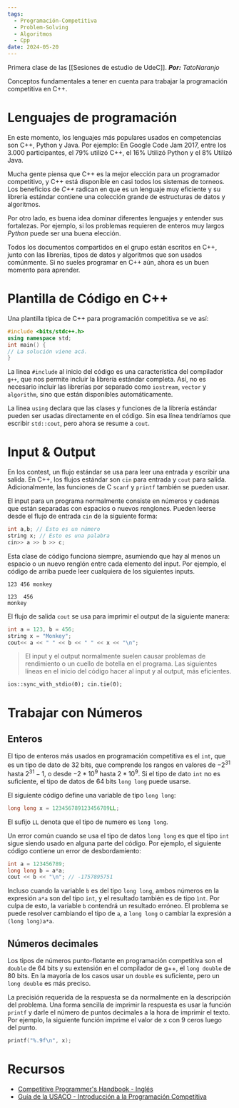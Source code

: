 ```yaml
---
tags:
  - Programación-Competitiva
  - Problem-Solving
  - Algoritmos
  - Cpp
date: 2024-05-20
---
```


Primera clase de las [[Sesiones de estudio de UdeC]].
***Por:*** *TatoNaranjo*

Conceptos fundamentales a tener en cuenta para trabajar la programación competitiva en C++.

# Lenguajes de programación
En este momento, los lenguajes más populares usados en competencias son C++, Python y Java. Por ejemplo: En Google Code Jam 2017, entre los 3.000 participantes, el 79% utilizó C++, el 16% Utilizó Python y el 8% Utilizó Java.

Mucha gente piensa que C++ es la mejor elección para un programador competitivo, y C++ está disponible en casi todos los sistemas de torneos. Los beneficios de *C++* radican en que es un lenguaje muy eficiente y su librería estándar contiene una colección grande de estructuras de datos y algoritmos.

Por otro lado, es buena idea dominar diferentes lenguajes y entender sus fortalezas. Por ejemplo, si los problemas requieren de enteros muy largos *Python* puede ser una buena elección.

Todos los documentos compartidos en el grupo están escritos en C++, junto con las librerías, tipos de datos y algoritmos que son usados comúnmente. Si no sueles programar en C++ aún, ahora es un buen momento para aprender.

# Plantilla de Código en C++

Una plantilla típica de C++ para programación competitiva se ve así:

```cpp
#include <bits/stdc++.h>
using namespace std; 
int main() { 
// La solución viene acá.
}
```

La línea `#include` al inicio del código es una característica del compilador `g++`, que nos permite incluir la librería estándar completa. Así, no es necesario incluir las librerías por separado como `iostream`, `vector` y `algorithm`, sino que están disponibles automáticamente.

La línea `using` declara que las clases y funciones de la librería estándar pueden ser usadas directamente en el código. Sin esa línea tendríamos que escribir `std::cout`, pero ahora se resume a `cout`.

# Input & Output

En los contest, un flujo estándar se usa para leer una entrada y escribir una salida. En C++, los flujos estándar son `cin` para entrada y `cout` para salida. Adicionalmente, las funciones de C `scanf` y `printf` también se pueden usar.

El input para un programa normalmente consiste en números y cadenas que están separadas con espacios o nuevos renglones. Pueden leerse desde el flujo de entrada `cin` de la siguiente forma:

```cpp
int a,b; // Esto es un número
string x; // Esto es una palabra
cin>> a >> b >> c;
```

Esta clase de código funciona siempre, asumiendo que hay al menos un espacio o un nuevo renglón entre cada elemento del input. Por ejemplo, el código de arriba puede leer cualquiera de los siguientes inputs.

```
123 456 monkey
```

```
123  456
monkey
```

El flujo de salida `cout` se usa para imprimir el output de la siguiente manera:

```cpp
int a = 123, b = 456;
string x = "Monkey";
cout<< a << " " << b << " " << x << "\n";
```

> El input y el output normalmente suelen causar problemas de rendimiento o un cuello de botella en el programa. Las siguientes líneas en el inicio del código hacer al input y al output, más eficientes.

```
ios::sync_with_stdio(0); cin.tie(0);
```

# Trabajar con Números

## Enteros
El tipo de enteros más usados en programación competitiva es el `int`, que es un tipo de dato de 32 bits, que comprende los rangos en valores de $-2^{31}$  hasta $2^{31}-1$, o desde $-2*10^9$ hasta $2*10^9$. Si el tipo de dato `int` no es suficiente, el tipo de datos de 64 bits `long long` puede usarse.

El siguiente código define una variable de tipo `long long`:

```cpp
long long x = 123456789123456789LL;
```

El sufijo `LL` denota que el tipo de numero es `long long`.

Un error común cuando se usa el tipo de datos `long long` es que el tipo `int` sigue siendo usado en alguna parte del código. Por ejemplo, el siguiente código contiene un error de desbordamiento:

```cpp
int a = 123456789; 
long long b = a*a; 
cout << b << "\n"; // -1757895751
```

Incluso cuando la variable `b` es del tipo `long long`, ambos números en la expresión `a*a` son del tipo `int`, y el resultado también es de tipo `ìnt`. Por culpa de esto, la variable `b` contendrá un resultado erróneo. El problema se puede resolver cambiando el tipo de `a`, a `long long` o cambiar la expresión a `(long long)a*a`.

## Números decimales
Los tipos de números punto-flotante en programación competitiva son el `double` de 64 bits y su extensión en el compilador de g++, el `long double` de 80 bits. En la mayoría de los casos usar un `double` es suficiente, pero un `long double` es más preciso.

La precisión requerida de la respuesta se da normalmente en la descripción del problema. Una forma sencilla de imprimir la respuesta es usar la función `printf` y darle el número de puntos decimales a la hora de imprimir el texto. Por ejemplo, la siguiente función imprime el valor de x con 9 ceros luego del punto.

```cpp
printf("%.9f\n", x);
```


# Recursos
- [Competitive Programmer's Handbook - Inglés](https://usaco.guide/CPH.pdf)
- [Guía de la USACO - Introducción a la Programación Competitiva](https://usaco.guide/general/intro-cp?lang=cpp)
